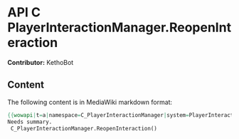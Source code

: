 # API C PlayerInteractionManager.ReopenInteraction

**Contributor:** KethoBot

## Content

The following content is in MediaWiki markdown format:

```mediawiki
{{wowapi|t=a|namespace=C_PlayerInteractionManager|system=PlayerInteractionManager}}
Needs summary.
 C_PlayerInteractionManager.ReopenInteraction()
```